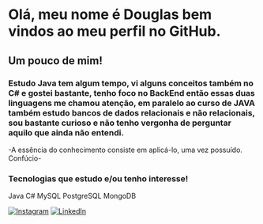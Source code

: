 # Olá, meu nome é Douglas bem vindos ao meu perfil no GitHub.

## Um pouco de mim!

### Estudo Java tem algum tempo, vi alguns conceitos também no C# e gostei bastante, tenho foco no BackEnd então essas duas linguagens me chamou atenção, em paralelo ao curso de JAVA também estudo bancos de dados relacionais e não relacionais, sou bastante curioso e não tenho vergonha de perguntar aquilo que ainda não entendi.
-A essência do conhecimento consiste em aplicá-lo, uma vez possuído. 
Confúcio-
### Tecnologias que estudo e/ou tenho interesse!
Java
C#
MySQL
PostgreSQL
MongoDB

<a href="https://www.instagram.com/douglas_modesto22/">![Instagram](https://img.shields.io/badge/Instagram-%23E4405F.svg?style=for-the-badge&logo=Instagram&logoColor=white)<a/>
<a href="https://www.instagram.com/douglas_modesto22/">![LinkedIn](https://img.shields.io/badge/linkedin-%230077B5.svg?style=for-the-badge&logo=linkedin&logoColor=white)<a/>
 
